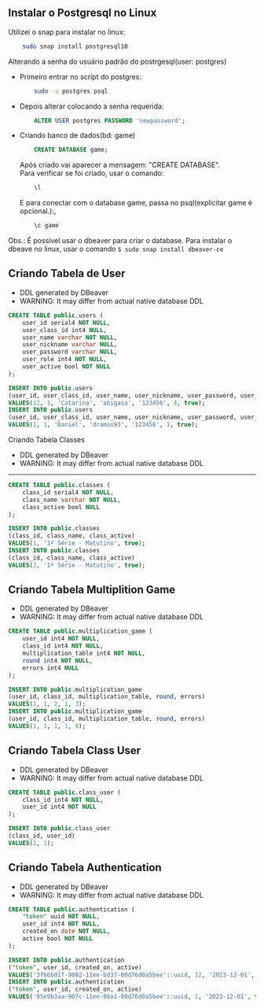 ## Instalar o Postgresql no Linux

Utilizei o snap para instalar no linux:
```sh
	sudo snap install postgresql10
```
Alterando a senha do usuário padrão do postrgesql(user: postgres)
- Primeiro entrar no script do postgres:
	```sh
		sudo -u postgres psql
	```

- Depois alterar colocando a senha requerida:
	```sql
		ALTER USER postgres PASSWORD 'newpassword'; 
	```

- Criando banco de dados(bd: game)
	```sql
		CREATE DATABASE game;
	```
	Após criado vai aparecer a mensagem: "CREATE DATABASE".  
	Para verificar se foi criado, usar o comando:
	```sql
		\l
	```
	E para conectar com o database game, passa no psql(explicitar game é opcional.):, 
	```sql
		\c game
	```
Obs.: É possível usar o dbeaver para criar o database. Para instalar o dbeave no linux, usar o comando `$ sudo snap install dbeaver-ce`

Criando Tabela de User
---
- DDL generated by DBeaver
- WARNING: It may differ from actual native database DDL
```sql
CREATE TABLE public.users (
	user_id serial4 NOT NULL,
	user_class_id int4 NULL,
	user_name varchar NOT NULL,
	user_nickname varchar NULL,
	user_password varchar NULL,
	user_role int4 NOT NULL,
	user_active bool NOT NULL
);

INSERT INTO public.users
(user_id, user_class_id, user_name, user_nickname, user_password, user_role, user_active)
VALUES(12, 1, 'Catarina', 'abigasa', '123456', 4, true);
INSERT INTO public.users
(user_id, user_class_id, user_name, user_nickname, user_password, user_role, user_active)
VALUES(1, 1, 'Daniel', 'dramos93', '123456', 1, true);
```

Criando Tabela Classes
- DDL generated by DBeaver
- WARNING: It may differ from actual native database DDL
---
```sql
CREATE TABLE public.classes (
	class_id serial4 NOT NULL,
	class_name varchar NOT NULL,
	class_active bool NULL
);

INSERT INTO public.classes
(class_id, class_name, class_active)
VALUES(1, '1º Série - Matutino', true);
INSERT INTO public.classes
(class_id, class_name, class_active)
VALUES(2, '1º Série - Matutino', true);
```

Criando Tabela Multiplition Game
---
- DDL generated by DBeaver
- WARNING: It may differ from actual native database DDL
```sql
CREATE TABLE public.multiplication_game (
	user_id int4 NOT NULL,
	class_id int4 NOT NULL,
	multiplication_table int4 NOT NULL,
	round int4 NOT NULL,
	errors int4 NULL
);

INSERT INTO public.multiplication_game
(user_id, class_id, multiplication_table, round, errors)
VALUES(1, 1, 2, 1, 3);
INSERT INTO public.multiplication_game
(user_id, class_id, multiplication_table, round, errors)
VALUES(1, 1, 1, 1, 0);

```

Criando Tabela Class User
---
- DDL generated by DBeaver
- WARNING: It may differ from actual native database DDL
```sql
CREATE TABLE public.class_user (
	class_id int4 NOT NULL,
	user_id int4 NOT NULL
);

INSERT INTO public.class_user
(class_id, user_id)
VALUES(1, 1);
```

Criando Tabela Authentication
---
- DDL generated by DBeaver
- WARNING: It may differ from actual native database DDL
```sql
CREATE TABLE public.authentication (
	"token" uuid NOT NULL,
	user_id int4 NOT NULL,
	created_on date NOT NULL,
	active bool NOT NULL
);

INSERT INTO public.authentication
("token", user_id, created_on, active)
VALUES('3f66bd1f-9082-11ee-bd37-00d76d0a5bee'::uuid, 12, '2023-12-01', true);
INSERT INTO public.authentication
("token", user_id, created_on, active)
VALUES('95e9b3aa-907c-11ee-86a1-00d76d0a5bee'::uuid, 1, '2023-12-01', true);
```